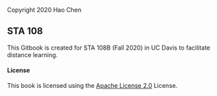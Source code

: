 Copyright 2020 Hao Chen

## STA 108

This Gitbook is created for STA 108B (Fall 2020) in UC Davis to facilitate distance learning.

#### License

This book is licensed using the [Apache License 2.0](https://www.apache.org/licenses/LICENSE-2.0) License.
